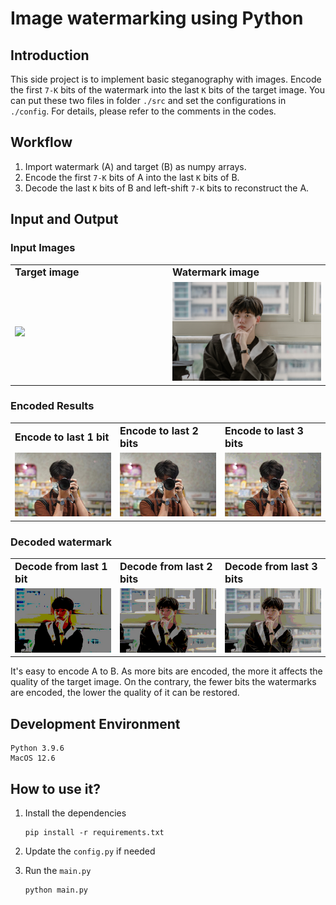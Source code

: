 # Image watermarking using Python
## Introduction
This side project is to implement basic steganography with images. Encode the first `7-K` bits of the watermark into the last `K` bits of the target image. You can put these two files in folder `./src` and set the configurations in `./config`. For details, please refer to the comments in the codes.

## Workflow
1. Import watermark (A) and target (B) as numpy arrays.
2. Encode the first `7-K` bits of A into the last `K` bits of B.
3. Decode the last `K` bits of B and left-shift `7-K` bits to reconstruct the A.

## Input and Output
### Input Images
<table class="col2" border="0">
 <tr>
    <td><b style="font-size:16px">Target image</b></td>
    <td><b style="font-size:16px">Watermark image</b></td>
 </tr>
 <tr>
    <td><img src="./src/target.jpg"></img></td>
    <td><img src="./src/watermark.jpg"></img></td>
 </tr>
</table>

### Encoded Results
<table class="col3" border="0">
 <tr>
    <td><b style="font-size:16px">Encode to last 1 bit</b></td>
    <td><b style="font-size:16px">Encode to last 2 bits</b></td>
    <td><b style="font-size:16px">Encode to last 3 bits</b></td>
 </tr>
 <tr>
    <td><img src="./dest/encode_last_1_bits.jpg"></img></td>
    <td><img src="./dest/encode_last_2_bits.jpg"></img></td>
    <td><img src="./dest/encode_last_3_bits.jpg"></img></td>
 </tr>
</table>

### Decoded watermark
<table class="col3" border="0">
 <tr>
    <td><b style="font-size:16px">Decode from last 1 bit</b></td>
    <td><b style="font-size:16px">Decode from last 2 bits</b></td>
    <td><b style="font-size:16px">Decode from last 3 bits</b></td>
 </tr>
 <tr>
    <td><img src="./dest/decode_last_1_bits.jpg"></img></td>
    <td><img src="./dest/decode_last_2_bits.jpg"></img></td>
    <td><img src="./dest/decode_last_3_bits.jpg"></img></td>
 </tr>
</table>

It's easy to encode A to B. As more bits are encoded, the more it affects the quality of the target image. On the contrary, the fewer bits the watermarks are encoded, the lower the quality of it can be restored.


## Development Environment
```
Python 3.9.6
MacOS 12.6
```

## How to use it?
1. Install the dependencies
    ```shell
    pip install -r requirements.txt
    ```
2. Update the `config.py` if needed

3. Run the `main.py`
    ```shell
    python main.py
    ```

<style>

.col2 td {
    max-width:50%;
    width:50%;
}

.col3 td {
    max-width:33%;
    width:33%;
}

table {
    width:100%;
}

</style>